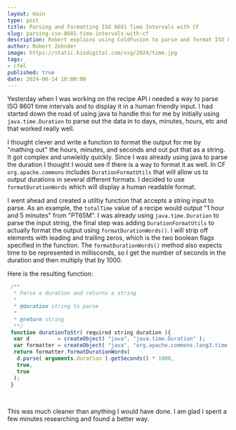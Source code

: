 ```yaml
---
layout: main
type: post
title: Parsing and Formatting ISO 8601 Time Intervals with CF
slug: parsing-iso-8601-time-intervals-with-cf
description: Robert explains using ColdFusion to parse and format ISO 8601 time intervals
author: Robert Zehnder
image: https://static.kisdigital.com/ssg/2024/time.jpg
tags: 
- cfml
published: true
date: 2024-06-14 18:00:00
---
```

Yesterday when I was working on the recipe API i needed a way to parse ISO 8601 time intervals and to display it in a human friendly input. I had started down the road of using java to handle thsi for me by initially using `java.time.Duration` to parse out the data in to days, minutes, hours, etc and that worked really well.

I thought clever and write a function to format the output for me by "mathing out" the hours, minutes, and seconds and out put that as a string. It got complex and unwieldy quickly. Since I was already using java to parse the duration I thought I would see if there is a way to format it as well. In CF `org.apache.commons` includes `DurationFormatUtils` that will allow us to output durations in several different formats. I decided to use `formatDurationWords` which will display a human readable format.

I went ahead and created a utiltiy function that accepts a string input to parse. As an example, the `totalTime` value of a recipe would output "1 hour and 5 minutes" from "PT65M". I was already using `java.time.Duration` to parse the input string, the final step was adding `DurationFormatUtils` to actually format the output using `formatDurationWords()`. I will strip off elements with leading and trailing zeros, which is the two boolean flags specified in the function. The `formatDurationWords()` method also expects time to be represented in millisconds, so I get the number of seconds in the duration and then multiply that by 1000.

Here is the resulting function:

```js
 /**
  * Parse a duration and returns a string
  *
  * @duration string to parse
  *
  * @return string
  **/
 function durationToStr( required string duration ){
  var d         = createObject( "java", "java.time.Duration" );
  var formatter = createObject( "java", "org.apache.commons.lang3.time.DurationFormatUtils" );
  return formatter.formatDurationWords(
   d.parse( arguments.duration ).getSeconds() * 1000,
   true,
   true
  );
 }
```

<br>

This was much cleaner than anything I would have done. I am glad I spent a few minutes researching and found a better way.